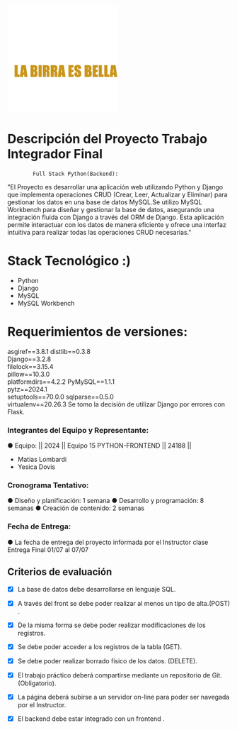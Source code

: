 <div aling="center">
  <img src="imagenes/logo.png">
</div>

# Descripción del Proyecto Trabajo Integrador Final
            Full Stack Python(Backend):

"El Proyecto es desarrollar una aplicación web utilizando Python y Django que implementa operaciones CRUD (Crear, Leer, Actualizar y Eliminar) para gestionar los datos en una base de datos MySQL.Se utilizo MySQL Workbench para diseñar y gestionar la base de datos, asegurando una integración fluida con Django a través del ORM de Django. Esta aplicación permite interactuar con los datos de manera eficiente y ofrece una interfaz intuitiva para realizar todas las operaciones CRUD necesarias."

# Stack Tecnológico :)
* Python
* Django
* MySQL
* MySQL Workbench

# Requerimientos de versiones:
asgiref==3.8.1
distlib==0.3.8     
Django==3.2.8      
filelock==3.15.4   
pillow==10.3.0     
platformdirs==4.2.2
PyMySQL==1.1.1     
pytz==2024.1       
setuptools==70.0.0 
sqlparse==0.5.0    
virtualenv==20.26.3
Se tomo la decisión de utilizar Django por errores con Flask.

### Integrantes del Equipo y Representante:
  ● Equipo: 
  || 2024 || Equipo 15 PYTHON-FRONTEND || 24188 ||
  - Matias Lombardi
  - Yesica Dovis

### Cronograma Tentativo:
  ● Diseño y planificación: 1 semana
  ● Desarrollo y programación: 8 semanas
  ● Creación de contenido: 2 semanas

### Fecha de Entrega:
  ● La fecha de entrega del proyecto informada por el Instructor clase Entrega Final 01/07 al 07/07

## Criterios de evaluación

- [x] La base de datos debe desarrollarse en lenguaje SQL.

- [x] A través del front se debe poder realizar al menos un tipo de alta.(POST) . 

- [x] De la misma forma se debe poder realizar modificaciones de los
registros.

- [x] Se debe poder acceder a los registros de la tabla (GET).

- [x] Se debe poder realizar borrado físico de los datos. (DELETE).

- [x] El trabajo práctico deberá compartirse mediante un
repositorio de Git. (Obligatorio). 

- [x] La página deberá subirse a un servidor on-line para poder
ser navegada por el Instructor.
        
- [x] El backend debe estar integrado con un frontend .
        




